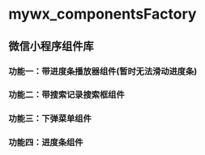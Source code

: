 # mywx_componentsFactory
## 微信小程序组件库
### 功能一：带进度条播放器组件(暂时无法滑动进度条)
### 功能二：带搜索记录搜索框组件
### 功能三：下弹菜单组件
### 功能四：进度条组件
